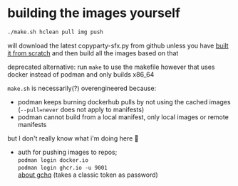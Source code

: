 # building the images yourself

```bash
./make.sh hclean pull img push
```
will download the latest copyparty-sfx.py from github unless you have [built it from scratch](../../docs/devnotes.md#just-the-sfx) and then build all the images based on that

deprecated alternative: run `make` to use the makefile however that uses docker instead of podman and only builds x86_64

`make.sh` is necessarily(?) overengineered because:
* podman keeps burning dockerhub pulls by not using the cached images (`--pull=never` does not apply to manifests)
* podman cannot build from a local manifest, only local images or remote manifests

but I don't really know what i'm doing here 💩

* auth for pushing images to repos;  
  `podman login docker.io`  
  `podman login ghcr.io -u 9001`  
  [about gchq](https://docs.github.com/en/packages/working-with-a-github-packages-registry/working-with-the-container-registry) (takes a classic token as password)
